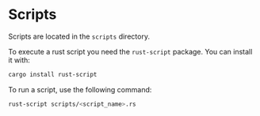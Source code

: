 # Scripts

Scripts are located in the `scripts` directory.

To execute a rust script you need the `rust-script` package. You can install it with:

```bash
cargo install rust-script
```

To run a script, use the following command:

```bash
rust-script scripts/<script_name>.rs
```
